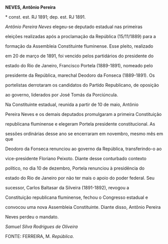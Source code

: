 **NEVES, Antônio Pereira**



\* const. est. RJ 1891; dep. est. RJ 1891.



*Antônio Pereira Neves* elegeu-se deputado estadual nas primeiras

eleições realizadas após a proclamação da República (15/11/1889) para a

formação da Assembleia Constituinte fluminense. Esse pleito, realizado

em 20 de março de 1891, foi vencido pelos partidários do presidente do

estado do Rio de Janeiro, Francisco Portela (1889-1891), nomeado pelo

presidente da República, marechal Deodoro da Fonseca (1889-1891). Os

portelistas derrotaram os candidatos do Partido Republicano, de oposição

ao governo, liderados por José Tomás da Porciúncula.



Na Constituinte estadual, reunida a partir de 10 de maio, Antônio

Pereira Neves e os demais deputados promulgaram a primeira Constituição

republicana fluminense e elegeram Portela presidente constitucional. As

sessões ordinárias desse ano se encerraram em novembro, mesmo mês em que

Deodoro da Fonseca renunciou ao governo da República, transferindo-o ao

vice-presidente Floriano Peixoto. Diante desse conturbado contexto

político, no dia 10 de dezembro, Portela renunciou à presidência do

estado do Rio de Janeiro por não ter mais o apoio do poder federal. Seu

sucessor, Carlos Baltasar da Silveira (1891-1892), revogou a

Constituição republicana fluminense, fechou o Congresso estadual e

convocou uma nova Assembleia Constituinte. Diante disso, Antônio Pereira

Neves perdeu o mandato.



*Samuel Silva Rodrigues de Oliveira*



FONTE: FERREIRA, M. *República*.

